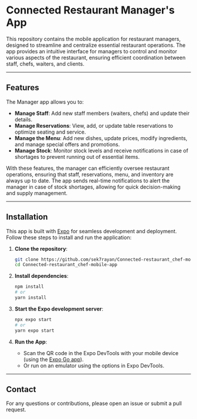 # Connected Restaurant Manager's App 

This repository contains the mobile application for restaurant managers, designed to streamline and centralize essential restaurant operations. The app provides an intuitive interface for managers to control and monitor various aspects of the restaurant, ensuring efficient coordination between staff, chefs, waiters, and clients.

---

## Features

The Manager app allows you to:
- **Manage Staff**: Add new staff members (waiters, chefs) and update their details.
- **Manage Reservations**: View, add, or update table reservations to optimize seating and service.
- **Manage the Menu**: Add new dishes, update prices, modify ingredients, and manage special offers and promotions.
- **Manage Stock**: Monitor stock levels and receive notifications in case of shortages to prevent running out of essential items.

With these features, the manager can efficiently oversee restaurant operations, ensuring that staff, reservations, menu, and inventory are always up to date. The app sends real-time notifications to alert the manager in case of stock shortages, allowing for quick decision-making and supply management.

---

## Installation

This app is built with [Expo](https://expo.dev/) for seamless development and deployment.  
Follow these steps to install and run the application:

1. **Clone the repository**:
    ```bash
    git clone https://github.com/sek7rayan/Connected-restaurant_chef-mobile-app.git
    cd Connected-restaurant_chef-mobile-app
    ```

2. **Install dependencies**:
    ```bash
    npm install
    # or
    yarn install
    ```

3. **Start the Expo development server**:
    ```bash
    npx expo start
    # or
    yarn expo start
    ```

4. **Run the App**:
    - Scan the QR code in the Expo DevTools with your mobile device (using the [Expo Go app](https://expo.dev/client)).
    - Or run on an emulator using the options in Expo DevTools.

---

## Contact

For any questions or contributions, please open an issue or submit a pull request.
